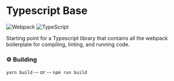 # Typescript Base
![Webpack](https://img.shields.io/badge/webpack-%238DD6F9.svg?style=for-the-badge&logo=webpack&logoColor=black)
![TypeScript](https://img.shields.io/badge/typescript-%23007ACC.svg?style=for-the-badge&logo=typescript&logoColor=white)

Starting point for a Typescript library that contains all the webpack boilerplate for compiling, linting, and running code.

### ⚙️ Building
`yarn build`
-- or --
`npm run build`
